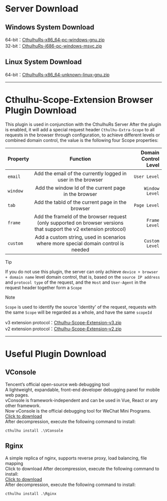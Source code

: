 # Server Download

## Windows System Download
64-bit：[CthulhuRs-x86_64-pc-windows-gnu.zip](https://server.cthulhu.fun/releases/CthulhuRs-x86_64-pc-windows-gnu.zip)  
32-bit：[CthulhuRs-i686-pc-windows-msvc.zip](https://server.cthulhu.fun/releases/CthulhuRs-i686-pc-windows-msvc.zip)


## Linux System Download
64-bit：[CthulhuRs-x86_64-unknown-linux-gnu.zip](https://server.cthulhu.fun/releases/cthulhu-x86_64-unknown-linux-gnu.zip)


---

# Cthulhu-Scope-Extension Browser Plugin Download

This plugin is used in conjunction with the CthulhuRs Server
After the plugin is enabled, it will add a special request header `Cthulhu-Extra-Scope` to all requests in the browser through configuration, to achieve different levels or combined domain control, the value is the following four Scope properties:

| Property | Function | Domain Control Level |
|----------|:--------:|---------:|
| `email`  | Add the email of the currently logged in user in the browser | `User Level` |
| `window` | Add the window Id of the current page in the browser | `Window Level` |
| `tab`    | Add the tabId of the current page in the browser | `Page Level` |
| `frame`  | Add the frameId of the browser request (only supported on browser versions that support the v2 extension protocol) | `Frame Level` |
| `custom` | Add a custom string, used in scenarios where more special domain control is needed | `Custom Level` |

> [!TIP]
> If you do not use this plugin, the server can only achieve `device + browser + domain name` level domain control, that is, based on the `source IP address` and `protocol type` of the request, and the `Host`
> and `User-Agent` in the request header together form a `Scope`


> [!NOTE]
> `Scope` is used to identify the source 'identity' of the request, requests with the same `Scope` will be regarded as a whole, and have the same `scopeId`

v3 extension protocol：[Cthulhu-Scope-Extension-v3.zip](https://server.cthulhu.fun/releases/Cthulhu-Scope-Extension-v3.zip)  
v2 extension protocol：[Cthulhu-Scope-Extension-v2.zip](https://server.cthulhu.fun/releases/Cthulhu-Scope-Extension-v2.zip)  

---
# Useful Plugin Download

[//]: # (## CthulhuJs)

[//]: # (Pure js modifies page and network fingerprints, supports:  )

[//]: # (canvas, audio, webgl, webgpu, plugin, cssFonts, canvasFonts, webrtc, screen, gpu, memory, cpu core number, language, time zone, ua, ja3, h2 and other fingerprint modifications    )

[//]: # ([Click to download]&#40;https://server.cthulhu.fun/releases/plugins/CthulhuJs.zip&#41;)

[//]: # (After decompression, execute the following command to install:)

[//]: # (```shell)

[//]: # (cthulhu install .\CthulhuJs)

[//]: # (```)


## VConsole
Tencent’s official open-source web debugging tool  
A lightweight, expandable, front-end developer debugging panel for mobile web pages.  
vConsole is framework-independent and can be used in Vue, React or any other framework.  
Now vConsole is the official debugging tool for WeChat Mini Programs.  
[Click to download](https://server.cthulhu.fun/releases/plugins/VConsole.zip)  
After decompression, execute the following command to install:  
```shell
cthulhu install .\VConsole
```


## Rginx
A simple replica of nginx, supports reverse proxy, load balancing, file mapping  
Click to download After decompression, execute the following command to install:  
[Click to download](https://server.cthulhu.fun/releases/plugins/Rginx.zip)  
After decompression, execute the following command to install:  
```shell
cthulhu install .\Rginx
```

